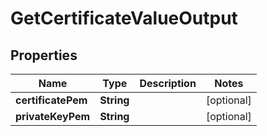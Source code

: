

# GetCertificateValueOutput

## Properties

Name | Type | Description | Notes
------------ | ------------- | ------------- | -------------
**certificatePem** | **String** |  |  [optional]
**privateKeyPem** | **String** |  |  [optional]



